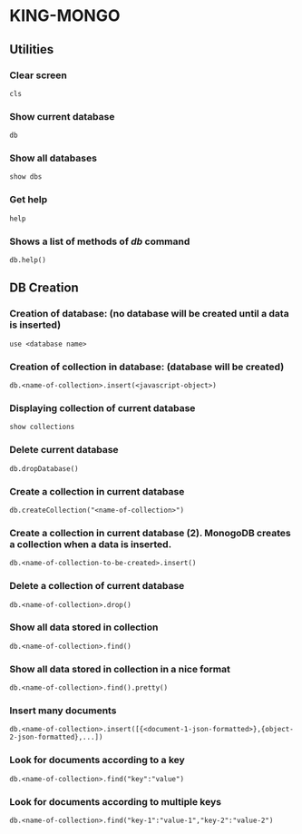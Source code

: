 # KING-MONGO
## Utilities
### Clear screen
    cls
### Show current database
    db
### Show all databases
    show dbs
### Get help
    help
### Shows a list of methods of *db* command
    db.help()
## DB Creation
### Creation of database: (no database will be created until a data is inserted)
    use <database name>
### Creation of collection in database: (database will be created)    
    db.<name-of-collection>.insert(<javascript-object>)
### Displaying collection of current database
    show collections
### Delete current database
    db.dropDatabase()
### Create a collection in current database
    db.createCollection("<name-of-collection>")
### Create a collection in current database (2).  MonogoDB creates a collection when a data is inserted.
    db.<name-of-collection-to-be-created>.insert()
### Delete a collection of current database
    db.<name-of-collection>.drop()
### Show all data stored in collection
    db.<name-of-collection>.find()
### Show all data stored in collection in a nice format
    db.<name-of-collection>.find().pretty()    
### Insert many documents
    db.<name-of-collection>.insert([{<document-1-json-formatted>},{object-2-json-formatted},...])
### Look for documents according to a key
    db.<name-of-collection>.find("key":"value")    
### Look for documents according to multiple keys
    db.<name-of-collection>.find("key-1":"value-1","key-2":"value-2")    

   
    
    
    
